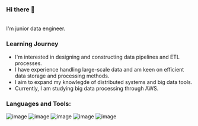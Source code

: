 ### Hi there 👋
</br>
I'm junior data engineer.

### Learning Journey
- I'm interested in designing and constructing data pipelines and ETL processes.
- I have experience handling large-scale data and am keen on efficient data storage and processing methods.
- I aim to expand my knowlegde of distributed systems and big data tools.
- Currently, I am studying big data processing through AWS.

### Languages and Tools:
![image](https://github.com/deun115/deun115/assets/141890722/0c04101f-e7ec-430b-b46c-14de6a015227)
![image](https://github.com/deun115/deun115/assets/141890722/4933791d-d62b-402c-8216-09dd4b15b1bb)
![image](https://github.com/deun115/deun115/assets/141890722/e93552f1-da43-44fd-883c-7a7ea60b9a29)
![image](https://github.com/deun115/deun115/assets/141890722/c9719205-b033-46a6-a746-7c28cb6e098b)
![image](https://github.com/deun115/deun115/assets/141890722/21eb79bc-8808-4395-b0cb-86130d7dfcd6)


<!--
**deun115/deun115** is a ✨ _special_ ✨ repository because its `README.md` (this file) appears on your GitHub profile.

Here are some ideas to get you started:

- 🔭 I’m currently working on ...
- 🌱 I’m currently learning ...
- 👯 I’m looking to collaborate on ...
- 🤔 I’m looking for help with ...
- 💬 Ask me about ...
- 📫 How to reach me: ...
- 😄 Pronouns: ...
- ⚡ Fun fact: ...
-->
